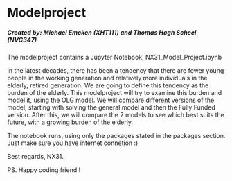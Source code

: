 # Modelproject
##### Created by: Michael Emcken (XHT111) and Thomas Høgh Scheel (NVC347)

The modelproject contains a Jupyter Notebook, NX31_Model_Project.ipynb

In the latest decades, there has been a tendency that there are fewer young people in the working generation and relatively more individuals in the elderly, retired generation. We are going to define this tendency as the burden of the elderly.
This modelproject will try to examine this burden and model it, using the OLG model. We will compare different versions of the model, starting with solving the general model and then the Fully Funded version. After this, we will compare the 2 models to see which best suits the future, with a growing burden of the elderly.

The notebook runs, using only the packages stated in the packages section.
Just make sure you have internet connetion :)

Best regards, NX31.

PS. Happy coding friend !
